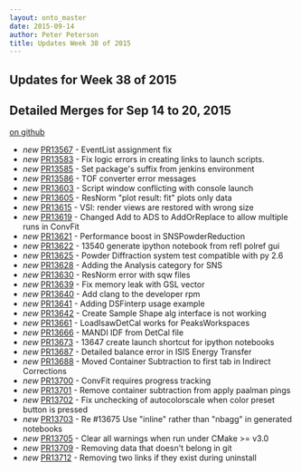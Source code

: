 ```yaml
---
layout: onto_master
date: 2015-09-14
author: Peter Peterson
title: Updates Week 38 of 2015
---
```

Updates for Week 38 of 2015
---------------------------

Detailed Merges for Sep 14 to 20, 2015
--------------------------------------
[on github](https://github.com/mantidproject/mantid/pulls?q=is%3Apr+merged%3A2015-09-15..2015-09-20)

* *new* [PR13567](https://github.com/mantidproject/mantid/pull/13567) - EventList assignment fix
* *new* [PR13583](https://github.com/mantidproject/mantid/pull/13583) - Fix logic errors in creating links to launch scripts.
* *new* [PR13585](https://github.com/mantidproject/mantid/pull/13585) - Set package's suffix from jenkins environment
* *new* [PR13586](https://github.com/mantidproject/mantid/pull/13586) - TOF converter error messages
* *new* [PR13603](https://github.com/mantidproject/mantid/pull/13603) - Script window conflicting with console launch
* *new* [PR13605](https://github.com/mantidproject/mantid/pull/13605) - ResNorm "plot result: fit" plots only data
* *new* [PR13615](https://github.com/mantidproject/mantid/pull/13615) - VSI: render views are restored with wrong size
* *new* [PR13619](https://github.com/mantidproject/mantid/pull/13619) - Changed Add to ADS to AddOrReplace to allow multiple runs in ConvFit
* *new* [PR13621](https://github.com/mantidproject/mantid/pull/13621) - Performance boost in SNSPowderReduction
* *new* [PR13622](https://github.com/mantidproject/mantid/pull/13622) - 13540 generate ipython notebook from refl polref gui
* *new* [PR13625](https://github.com/mantidproject/mantid/pull/13625) - Powder Diffraction system test compatible with py 2.6
* *new* [PR13628](https://github.com/mantidproject/mantid/pull/13628) - Adding the Analysis category for SNS
* *new* [PR13630](https://github.com/mantidproject/mantid/pull/13630) - ResNorm error with sqw files
* *new* [PR13639](https://github.com/mantidproject/mantid/pull/13639) - Fix memory leak with GSL vector
* *new* [PR13640](https://github.com/mantidproject/mantid/pull/13640) - Add clang to the developer rpm
* *new* [PR13641](https://github.com/mantidproject/mantid/pull/13641) - Adding DSFinterp usage example
* *new* [PR13642](https://github.com/mantidproject/mantid/pull/13642) - Create Sample Shape alg interface is not working
* *new* [PR13661](https://github.com/mantidproject/mantid/pull/13661) - LoadIsawDetCal works for PeaksWorkspaces
* *new* [PR13666](https://github.com/mantidproject/mantid/pull/13666) - MANDI IDF from DetCal file
* *new* [PR13673](https://github.com/mantidproject/mantid/pull/13673) - 13647 create launch shortcut for ipython notebooks
* *new* [PR13687](https://github.com/mantidproject/mantid/pull/13687) - Detailed balance error in ISIS Energy Transfer
* *new* [PR13688](https://github.com/mantidproject/mantid/pull/13688) - Moved Container Subtraction to first tab in Indirect Corrections
* *new* [PR13700](https://github.com/mantidproject/mantid/pull/13700) - ConvFit requires progress tracking
* *new* [PR13701](https://github.com/mantidproject/mantid/pull/13701) - Remove container subtraction from apply paalman pings
* *new* [PR13702](https://github.com/mantidproject/mantid/pull/13702) - Fix unchecking of autocolorscale when color preset button is pressed
* *new* [PR13703](https://github.com/mantidproject/mantid/pull/13703) - Re #13675 Use "inline" rather than "nbagg" in generated notebooks
* *new* [PR13705](https://github.com/mantidproject/mantid/pull/13705) - Clear all warnings when run under CMake >= v3.0
* *new* [PR13709](https://github.com/mantidproject/mantid/pull/13709) - Removing data that doesn't belong in git
* *new* [PR13712](https://github.com/mantidproject/mantid/pull/13712) - Removing two links if they exist during uninstall
